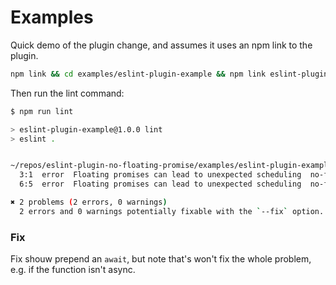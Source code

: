 # Examples

Quick demo of the plugin change, and assumes it uses an npm link to the plugin.

```bash
npm link && cd examples/eslint-plugin-example && npm link eslint-plugin-no-floating-promise
```

Then run the lint command:

```bash
$ npm run lint

> eslint-plugin-example@1.0.0 lint
> eslint .


~/repos/eslint-plugin-no-floating-promise/examples/eslint-plugin-example/index.js
  3:1  error  Floating promises can lead to unexpected scheduling  no-floating-promise/no-floating-promise
  6:5  error  Floating promises can lead to unexpected scheduling  no-floating-promise/no-floating-promise

✖ 2 problems (2 errors, 0 warnings)
  2 errors and 0 warnings potentially fixable with the `--fix` option.
```

### Fix

Fix shouw prepend an `await`, but note that's won't fix the whole problem, e.g. if the function isn't async.
